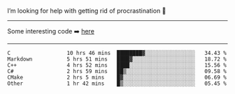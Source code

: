 I’m looking for help with getting rid of procrastination 🤔

-----

Some interesting code :arrow_right: [here](https://github.com/zhen8838/playground)

-----

<!--START_SECTION:waka-->

```text
C                  10 hrs 46 mins  ████████▓░░░░░░░░░░░░░░░░   34.43 %
Markdown           5 hrs 51 mins   ████▓░░░░░░░░░░░░░░░░░░░░   18.72 %
C++                4 hrs 52 mins   ████░░░░░░░░░░░░░░░░░░░░░   15.56 %
C#                 2 hrs 59 mins   ██▒░░░░░░░░░░░░░░░░░░░░░░   09.58 %
CMake              2 hrs 5 mins    █▓░░░░░░░░░░░░░░░░░░░░░░░   06.69 %
Other              1 hr 42 mins    █▒░░░░░░░░░░░░░░░░░░░░░░░   05.45 %
```

<!--END_SECTION:waka-->

<!--
**zhen8838/zhen8838** is a ✨ _special_ ✨ repository because its `README.md` (this file) appears on your GitHub profile.

Here are some ideas to get you started:

- 🔭 I’m currently working on ...
- 🌱 I’m currently learning ...
- 👯 I’m looking to collaborate on ...
 ...
- 💬 Ask me about ...
- 📫 How to reach me: ...
- 😄 Pronouns: ...
- ⚡ Fun fact: ...
-->
